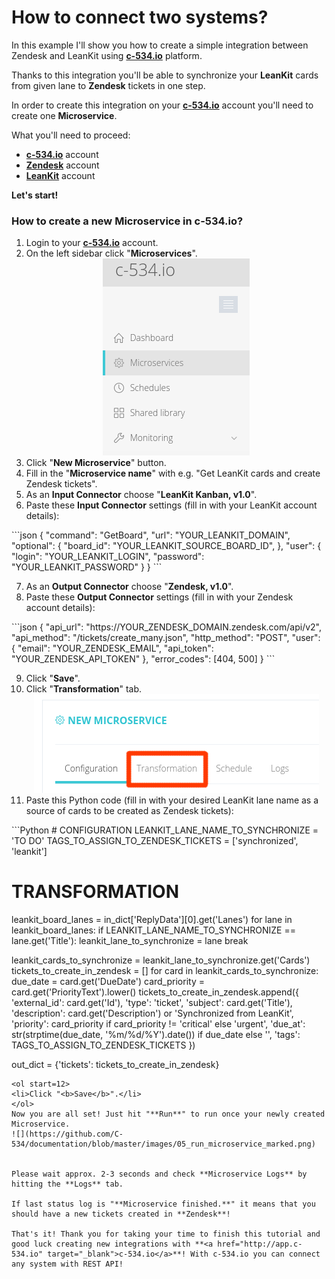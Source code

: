 # How to connect two systems? #

In this example I'll show you how to create a simple integration between Zendesk and LeanKit using **<a href="http://app.c-534.io" target="_blank">c-534.io</a>** platform.

Thanks to this integration you'll be able to synchronize your **LeanKit** cards from given lane to **Zendesk** tickets in one step.

In order to create this integration on your **<a href="http://app.c-534.io" target="_blank">c-534.io</a>** account you'll need to create one **Microservice**.

What you'll need to proceed:
* **<a href="http://app.c-534.io" target="_blank">c-534.io</a>** account
* **<a href="http://www.zendesk.com" target="_blank">Zendesk</a>** account
* **<a href="http://leankit.com" target="_blank">LeanKit</a>** account

**Let's start!** 

### How to create a new Microservice in c-534.io?
<ol>
<li>Login to your <b><a href="http://app.c-534.io" target="_blank">c-534.io</a></b> account.</li>
<li>On the left sidebar click "<b>Microservices</b>".
<div style="text-align:center"><img src ="https://github.com/C-534/documentation/blob/master/images/01_navbar_microservice.png" /></div></li>
<li>Click "<b>New Microservice</b>" button.</li>
<li>Fill in the "<b>Microservice name</b>" with e.g. "Get LeanKit cards and create Zendesk tickets".</li>
<li>As an <b>Input Connector</b> choose "<b>LeanKit Kanban, v1.0</b>".</li>
<li>Paste these <b>Input Connector</b> settings (fill in with your LeanKit account details):</li>
</ol>
```json
{
  "command": "GetBoard",
  "url": "YOUR_LEANKIT_DOMAIN",
  "optional": {
    "board_id": "YOUR_LEANKIT_SOURCE_BOARD_ID",
  },
  "user": {
    "login": "YOUR_LEANKIT_LOGIN", 
    "password": "YOUR_LEANKIT_PASSWORD"
  }
}
```
<ol start=7>
<li>As an <b>Output Connector</b> choose "<b>Zendesk, v1.0</b>".</li>
<li>Paste these <b>Output Connector</b> settings (fill in with your Zendesk account details):</li>
</ol>
```json
{
  "api_url": "https://YOUR_ZENDESK_DOMAIN.zendesk.com/api/v2",
  "api_method": "/tickets/create_many.json",
  "http_method": "POST",
  "user": {
    "email": "YOUR_ZENDESK_EMAIL",
    "api_token": "YOUR_ZENDESK_API_TOKEN"
  },
  "error_codes": [404, 500]
}
```
<ol start=9>
<li>Click "<b>Save</b>".</li>
<li>Click "<b>Transformation</b>" tab.</li>
<div style="text-align:center"><img src ="https://github.com/C-534/documentation/blob/master/images/03_transformation_tab_marked.png" /></div>
<li>Paste this Python code (fill in with your desired LeanKit lane name as a source of cards to be created as Zendesk tickets):</li>
</ol>
```Python
# CONFIGURATION
LEANKIT_LANE_NAME_TO_SYNCHRONIZE = 'TO DO'
TAGS_TO_ASSIGN_TO_ZENDESK_TICKETS = ['synchronized', 'leankit']

# TRANSFORMATION
leankit_board_lanes = in_dict['ReplyData'][0].get('Lanes')
for lane in leankit_board_lanes:
    if LEANKIT_LANE_NAME_TO_SYNCHRONIZE == lane.get('Title'):
        leankit_lane_to_synchronize = lane
        break

leankit_cards_to_synchronize = leankit_lane_to_synchronize.get('Cards')
tickets_to_create_in_zendesk = []
for card in leankit_cards_to_synchronize:
    due_date = card.get('DueDate')
    card_priority = card.get('PriorityText').lower()
    tickets_to_create_in_zendesk.append({
        'external_id':  card.get('Id'),
        'type':         'ticket',
        'subject':      card.get('Title'),
        'description':  card.get('Description') or 'Synchronized from LeanKit',
        'priority':     card_priority if card_priority != 'critical' else 'urgent',
        'due_at':       str(strptime(due_date, '%m/%d/%Y').date()) if due_date else '',
        'tags':         TAGS_TO_ASSIGN_TO_ZENDESK_TICKETS
    })

out_dict = {'tickets': tickets_to_create_in_zendesk}
```
<ol start=12>
<li>Click "<b>Save</b>".</li>
</ol>
Now you are all set! Just hit "**Run**" to run once your newly created Microservice.
![](https://github.com/C-534/documentation/blob/master/images/05_run_microservice_marked.png)


Please wait approx. 2-3 seconds and check **Microservice Logs** by hitting the **Logs** tab.

If last status log is "**Microservice finished.**" it means that you should have a new tickets created in **Zendesk**!

That's it! Thank you for taking your time to finish this tutorial and good luck creating new integrations with **<a href="http://app.c-534.io" target="_blank">c-534.io</a>**! With c-534.io you can connect any system with REST API!